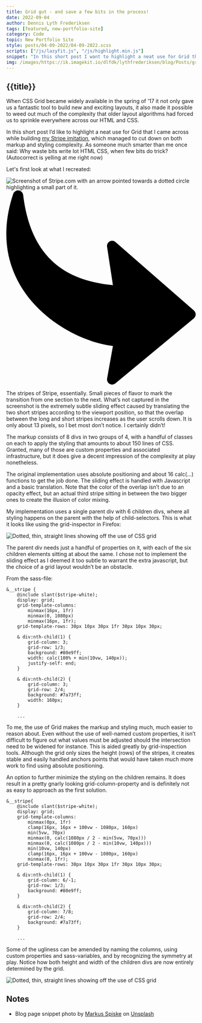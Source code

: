 ```yaml
---
title: Grid gut - and save a few bits in the process!
date: 2022-09-04
author: Dennis Lyth Frederiksen
tags: [featured, new-portfolio-site]
category: Code
topic: New Portfolio Site
style: posts/04-09-2022/04-09-2022.scss
scripts: ["/js/lazyfit.js", "/js/highlight.min.js"]
snippet: "In this short post I want to highlight a neat use for Grid that I came across while building my Stripe imitation. See how you can use Grid to cut down on both markup and styling complexity."
img: /images/https://ik.imagekit.io/dlfdk/lythfrederiksen/blog/Posts/grid-gut/markus-spiske-ruudayIzfJI-unsplash_CftAlZkmV.jpg
---
```

<script onload="hljs.highlightAll()" defer src="/js/highlight.min.js"></script>
<section>

<h1 class="title">{{title}}</h1>

When CSS Grid became widely available in the spring of '17 it not only gave us a fantastic tool to build new and exciting layouts, it also made it possible to weed out much of the complexity that older layout algorithms had forced us to sprinkle everywhere across our HTML and CSS.

In this short post I’d like to highlight a neat use for Grid that I came across while building [my Stripe imitation](/projects/dollar-store-stripe/), which managed to cut down on both markup and styling complexity. As someone much smarter than me once said: Why waste bits write lot HTML CSS, when few bits do trick? (Autocorrect is yelling at me right now)

Let's first look at what I recreated:

<div class="detail-pointer" >
<img class="lazyfit img-wide" data-add-class="lazyfit--show" style="aspect-ratio: 1600/1006" src="" data-src="/images/https://ik.imagekit.io/dlfdk/lythfrederiksen/blog/Posts/grid-gut/Stripe-stripes_gHiRwhHSb.png" alt="Screenshot of Stripe.com with an arrow pointed towards a dotted circle highlighting a small part of it.">
<div class="detail-pointer__circle"></div>
<svg class="detail-pointer__arrow" viewBox="0 0 500 511.61"><path d="m281.46 249.66-15.5-101.27c-.57-3.8.47-7.81 3.19-10.93 4.92-5.64 13.5-6.24 19.14-1.32l207.07 180.38 1.53 1.59c4.77 5.76 3.96 14.32-1.8 19.08L288.02 508.53c-2.99 2.41-6.96 3.59-11.03 2.87-7.34-1.32-12.23-8.36-10.91-15.69l15.44-85.83c-17.98-2.09-37.59-6.57-57.77-13.36-52.66-17.69-109.96-51.41-153.32-100.33C26.64 246.79-3.02 181.98.25 102.58 1.42 73.66 7 42.84 17.88 10.23 19.22 4.95 23.7.78 29.43.1c7.44-.88 14.19 4.44 15.06 11.87 11.93 100.08 50.53 158.11 98.25 191.8 42.65 30.12 93.19 41.35 138.72 45.89z"></path></svg>
</div>

The stripes of Stripe, essentially. Small pieces of flavor to mark the transition from one section to the next. What’s not captured in the screenshot is the extremely subtle sliding effect caused by translating the two short stripes according to the viewport position, so that the overlap between the long and short stripes increases as the user scrolls down. It is only about 13 pixels, so I bet most don’t notice. I certainly didn’t!

The markup consists of 8 divs in two groups of 4, with a handful of classes on each to apply the styling that amounts to about 150 lines of CSS. Granted, many of those are custom properties and associated infrastructure, but it does give a decent impression of the complexity at play nonetheless.

The original implementation uses absolute positioning and about 16 calc(...) functions to get the job done. The sliding effect is handled with Javascript and a basic translation. Note that the color of the overlap isn’t due to an opacity effect, but an actual third stripe sitting in between the two bigger ones to create the illusion of color mixing.

My implementation uses a single parent div with 6 children divs, where all styling happens on the parent with the help of child-selectors. This is what it looks like using the grid-inspector in Firefox:

<img class="lazyfit img-wide" data-add-class="lazyfit--show" style="aspect-ratio: 1600/591" src="" data-src="/images/https://ik.imagekit.io/dlfdk/lythfrederiksen/blog/Posts/grid-gut/Regular-grid_uKzu3ei8x.png" alt="Dotted, thin, straight lines showing off the use of CSS grid">

The parent div needs just a handful of properties on it, with each of the six children elements sitting at about the same. I chose not to implement the sliding effect as I deemed it too subtle to warrant the extra javascript, but the choice of a grid layout wouldn’t be an obstacle.

From the sass-file:

<div class="code">

```
&__stripe {
    @include slant($stripe-white);
    display: grid;
    grid-template-columns: 
        minmax(16px, 1fr) 
        minmax(0, 1080px) 
        minmax(16px, 1fr);
    grid-template-rows: 30px 10px 30px 1fr 30px 10px 30px;

    & div:nth-child(1) {
        grid-column: 3;
        grid-row: 1/3;
        background: #80e9ff;
        width: calc(100% + min(10vw, 140px));
        justify-self: end;
    }

    & div:nth-child(2) {
        grid-column: 3;
        grid-row: 2/4;
        background: #7a73ff;
        width: 160px;
    }

    ...
```

</div>

To me, the use of Grid makes the markup and styling much, much easier to reason about. Even without the use of well-named custom properties, it isn’t difficult to figure out what values must be adjusted should the intersection need to be widened for instance. This is aided greatly by grid-inspection tools. Although the grid only sizes the height (rows) of the stripes, it creates stable and easily handled anchors points that would have taken much more work to find using absolute positioning.

An option to further minimize the styling on the children remains. It does result in a pretty gnarly looking grid-column-property and is definitely not as easy to approach as the first solution. 

<div class="code">

```
&__stripe{
    @include slant($stripe-white);
    display: grid;
    grid-template-columns: 
        minmax(0px, 1fr) 
        clamp(16px, 16px + 100vw - 1080px, 160px) 
        min(5vw, 70px) 
        minmax(0, calc(1080px / 2 - min(5vw, 70px))) 
        minmax(0, calc(1080px / 2 - min(10vw, 140px))) 
        min(10vw, 140px) 
        clamp(16px, 16px + 100vw - 1080px, 160px) 
        minmax(0, 1fr);
    grid-template-rows: 30px 10px 30px 1fr 30px 10px 30px;

    & div:nth-child(1) {
        grid-column: 6/-1;
        grid-row: 1/3;
        background: #80e9ff;
    }

    & div:nth-child(2) {
        grid-column: 7/8;
        grid-row: 2/4;
        background: #7a73ff;
    }

    ...
```

</div>

Some of the ugliness can be amended by naming the columns, using custom properties and sass-variables, and by recognizing the symmetry at play. Notice how both height and width of the children divs are now entirely determined by the grid.

<img class="lazyfit img-wide" data-add-class="lazyfit--show" style="aspect-ratio: 1600/577" src="" data-src="/images/https://ik.imagekit.io/dlfdk/lythfrederiksen/blog/Posts/grid-gut/Gnarly-grid_CXFOf1bFpu.png" alt="Dotted, thin, straight lines showing off the use of CSS grid">

</section>

<section>

## Notes

- Blog page snippet photo by <a href="https://unsplash.com/@markusspiske?utm_source=unsplash&utm_medium=referral&utm_content=creditCopyText">Markus Spiske</a> on <a href="https://unsplash.com/s/photos/grid?utm_source=unsplash&utm_medium=referral&utm_content=creditCopyText">Unsplash</a>

</section>

<!-- <div class="StripeSet StripeSet--TopRight StripeSet--layoutIntersecting" data-js-controller="StripeSet" aria-hidden="true">
    <div class="Stripe Stripe--accentNone Stripe--variantSolid Stripe--insetNormal Stripe--widthFull" aria-hidden="true" data-js-target-list="StripeSet.stripes"></div>
    <div class="Stripe Stripe--accentNone Stripe--variantSolid Stripe--insetNone Stripe--widthNormal" aria-hidden="true" data-js-target-list="StripeSet.stripes" style="transform: translateY(-13.5px);"></div>
    <div class="Stripe Stripe--accentNone Stripe--variantIntersection Stripe--insetNormal Stripe--widthFull Stripe--intersectionInsetNone Stripe--intersectionWidthNormal" aria-hidden="true" data-js-target-list="StripeSet.stripes">
        <div class="Stripe__intersection" data-js-target="StripeSet.intersection" style="transform: translateY(-13.75px);"></div>
    </div>
</div>
<div class="StripeSet StripeSet--BottomLeft StripeSet--layoutIntersecting" data-js-controller="StripeSet" aria-hidden="true" data-js-align="End">
    <div class="Stripe Stripe--accentNone Stripe--variantSolid Stripe--insetNone Stripe--widthNormal" aria-hidden="true" data-js-target-list="StripeSet.stripes" style="transform: translateY(5.5px);"> </div>
    <div class="Stripe Stripe--accentNone Stripe--variantSolid Stripe--insetSmall Stripe--widthFull" aria-hidden="true" data-js-target-list="StripeSet.stripes"></div>
    <div class="Stripe Stripe--accentNone Stripe--variantIntersection Stripe--insetNone Stripe--widthNormal Stripe--intersectionInsetSmall Stripe--intersectionWidthFull" aria-hidden="true" data-js-target-list="StripeSet.stripes" style="transform: translateY(5.5px);">
        <div class="Stripe__intersection" data-js-target="StripeSet.intersection" style="transform: translateY(-5.75px);"></div>
  </div>
</div> -->